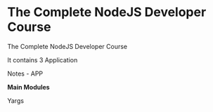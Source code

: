 # The Complete NodeJS Developer Course
The Complete NodeJS Developer Course

It contains 3 Application

Notes - APP

**Main Modules**

Yargs


